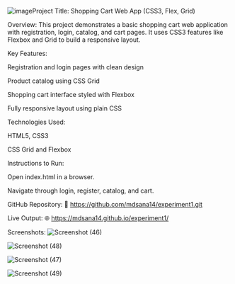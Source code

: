 ![image](https://github.com/user-attachments/assets/200ae47d-2f8e-4eb0-b64a-201beeeaccc9)Project Title: Shopping Cart Web App (CSS3, Flex, Grid)

Overview:
This project demonstrates a basic shopping cart web application with registration, login, catalog, and cart pages. It uses CSS3 features like Flexbox and Grid to build a responsive layout.

Key Features:

Registration and login pages with clean design

Product catalog using CSS Grid

Shopping cart interface styled with Flexbox

Fully responsive layout using plain CSS

Technologies Used:

HTML5, CSS3

CSS Grid and Flexbox

Instructions to Run:

Open index.html in a browser.

Navigate through login, register, catalog, and cart.

GitHub Repository:
🔗 https://github.com/mdsana14/experiment1.git

Live Output:
🌐 https://mdsana14.github.io/experiment1/

Screenshots:
![Screenshot (46)](https://github.com/user-attachments/assets/4f8a0aa9-e324-4846-a537-10a5236a406c)


![Screenshot (48)](https://github.com/user-attachments/assets/f8ebbc5f-1e88-41d9-a778-08dd78481e88)


![Screenshot (47)](https://github.com/user-attachments/assets/d6c1e6d3-3869-40e8-981a-14102148b22d)


![Screenshot (49)](https://github.com/user-attachments/assets/935bdae3-24bb-419b-afea-91af9412cc29)








